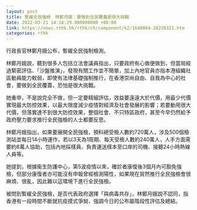 ```yaml
---
layout: post
title: 暫緩全民強檢　林鄭月娥：要做到全民覆蓋是很大挑戰
date: 2022-03-21 14:18:29.000000000 +08:00
link: https://news.rthk.hk/rthk/ch/component/k2/1640064-20220321.htm
categories: rthk
---
```


行政長官林鄭月娥公布，暫緩全民強制檢測。

林鄭月娥說，聽到很多人包括立法會議員指出，只要政府有心做便做到，但當局經過緊密評估、「沙盤推演」，發現有關工作並不簡單，加上內地官員亦指本港組織社區動員能力較弱，即使有法律基礎強制推行，在香港崇尚自由、自我為中心的社會，要做到全民覆蓋，恐怕是很大挑戰。

她重申，不是說完全不做，但一定要精細評估，效益要遠遠大於代價，用最少代價實現最大防控效果，以最大限度減少疫情對經濟及社會發展的影響；若要動用很大代價，但落實達不到很大防控效果，整個社會、不只特區政府，甚至今早仍然給予政府壓力要求推行全民強檢的人士都要反思。

林鄭月娥指出，如果要展開全民強檢，預料總受檢人數約720萬人，涉及500個檢測站並每日14小時運作，若以3天為1周期、每天受檢人數約240萬人，人手方面需要約8萬人協助，包括內地採樣員、負責運送樣本至口岸的司機、接聽24小時熱線人員等。

她提到，根據衞生防護中心，第5波疫情以來，確診者康復後3個月內可豁免強檢，但部分康復者亦可能沒有申報曾經檢測陽性，如果現在貿然推行全民強檢會很麻煩、很亂，因此難以這環境下進行全民強檢。

被問到暫緩全民強檢，是否代表政府選擇「與病毒共存」，林鄭月娥說不認同，指香港有一段時間不斷就抗疫摸式爭拗，強調今日的公布屬階段性評估及總結。
